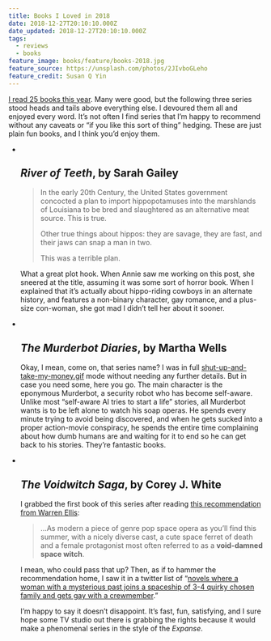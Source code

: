 ```yaml
---
title: Books I Loved in 2018
date: 2018-12-27T20:10:10.000Z
date_updated: 2018-12-27T20:10:10.000Z
tags:
  - reviews
  - books
feature_image: books/feature/books-2018.jpg
feature_source: https://unsplash.com/photos/2JIvboGLeho
feature_credit: Susan Q Yin
---
```


[I read 25 books this year](https://www.goodreads.com/user_challenges/10213246). Many were good, but the following three series stood heads and tails above everything else. I devoured them all and enjoyed every word. It’s not often I find series that I’m happy to recommend without any caveats or “if you like this sort of thing” hedging. These are just plain fun books, and I think you’d enjoy them.

<ul class="media-list">
<li class="media-list__item">
<div class="media-list__media">

<img src="{{ 'books/river-of-teeth.jpg' | imgPath }}" alt="" sizes="{{ media.mediaList.sizes }}" eleventy:widths="{{ media.mediaList.widths }}">

</div>
<div class="media-list__content">

## _River of Teeth_, by Sarah Gailey

> In the early 20th Century, the United States government concocted a plan to import hippopotamuses into the marshlands of Louisiana to be bred and slaughtered as an alternative meat source. This is true.
>
> Other true things about hippos: they are savage, they are fast, and their jaws can snap a man in two.
>
> This was a terrible plan.

What a great plot hook. When Annie saw me working on this post, she sneered at the title, assuming it was some sort of horror book. When I explained that it’s actually about hippo-riding cowboys in an alternate history, and features a non-binary character, gay romance, and a plus-size con-woman, she got mad I didn’t tell her about it sooner.

</div>
</li>
<li class="media-list__item">
<div class="media-list__media">

<img src="{{ 'books/murderbot-all-systems-red.jpg' | imgPath }}" alt="" sizes="{{ media.mediaList.sizes }}" eleventy:widths="{{ media.mediaList.widths }}">

</div>
<div class="media-list__content">

## _The Murderbot Diaries_, by Martha Wells

Okay, I mean, come on, that series name? I was in full [shut-up-and-take-my-money.gif](https://media.giphy.com/media/sDcfxFDozb3bO/giphy.gif) mode without needing any further details. But in case you need some, here you go. The main character is the eponymous Murderbot, a security robot who has become self-aware. Unlike most “self-aware AI tries to start a life” stories, all Murderbot wants is to be left alone to watch his soap operas. He spends every minute trying to avoid being discovered, and when he gets sucked into a proper action-movie conspiracy, he spends the entire time complaining about how dumb humans are and waiting for it to end so he can get back to his stories. They’re fantastic books.

</div>
</li>
<li class="media-list__item">
<div class="media-list__media">

<img src="{{ 'books/voidwitch.jpg' | imgPath }}" alt="" sizes="{{ media.mediaList.sizes }}" eleventy:widths="{{ media.mediaList.widths }}">

</div>
<div class="media-list__content">

## _The Voidwitch Saga_, by Corey J. White

I grabbed the first book of this series after reading [this recommendation from Warren Ellis](http://morning.computer/2018/11/the-void-witch-trilogy/):

> …As modern a piece of genre pop space opera as you’ll find this summer, with a nicely diverse cast, a cute space ferret of death and a female protagonist most often referred to as a **void-damned space witch**.

I mean, who could pass that up? Then, as if to hammer the recommendation home, I saw it in a twitter list of “[novels where a woman with a mysterious past joins a spaceship of 3-4 quirky chosen family and gets gay with a crewmember](https://twitter.com/mcclure111/status/106317413819238).”

I’m happy to say it doesn’t disappoint. It’s fast, fun, satisfying, and I sure hope some TV studio out there is grabbing the rights because it would make a phenomenal series in the style of the _Expanse_.

</div>
</li>
</ul>
